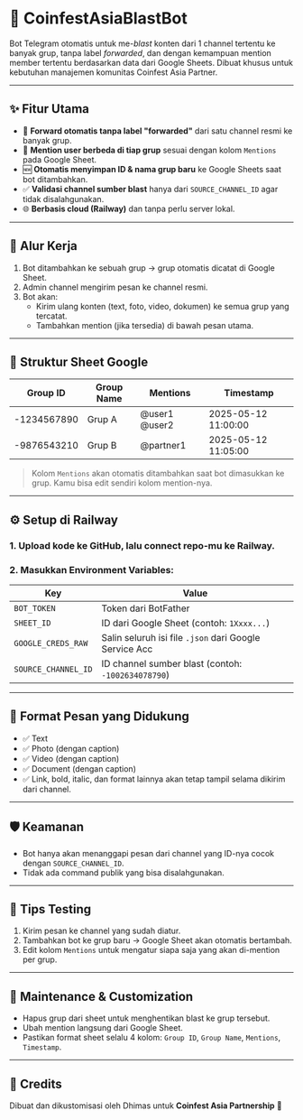 # 🚀 CoinfestAsiaBlastBot

Bot Telegram otomatis untuk me-*blast* konten dari 1 channel tertentu ke banyak grup, tanpa label *forwarded*, dan dengan kemampuan mention member tertentu berdasarkan data dari Google Sheets. Dibuat khusus untuk kebutuhan manajemen komunitas Coinfest Asia Partner.

---

## ✨ Fitur Utama

- 🔗 **Forward otomatis tanpa label "forwarded"** dari satu channel resmi ke banyak grup.
- 📣 **Mention user berbeda di tiap grup** sesuai dengan kolom `Mentions` pada Google Sheet.
- 🆕 **Otomatis menyimpan ID & nama grup baru** ke Google Sheets saat bot ditambahkan.
- ✅ **Validasi channel sumber blast** hanya dari `SOURCE_CHANNEL_ID` agar tidak disalahgunakan.
- 🌐 **Berbasis cloud (Railway)** dan tanpa perlu server lokal.

---

## 🧠 Alur Kerja

1. Bot ditambahkan ke sebuah grup → grup otomatis dicatat di Google Sheet.
2. Admin channel mengirim pesan ke channel resmi.
3. Bot akan:
   - Kirim ulang konten (text, foto, video, dokumen) ke semua grup yang tercatat.
   - Tambahkan mention (jika tersedia) di bawah pesan utama.

---

## 📁 Struktur Sheet Google

| Group ID     | Group Name     | Mentions             | Timestamp             |
|--------------|----------------|-----------------------|------------------------|
| -1234567890  | Grup A         | @user1 @user2         | 2025-05-12 11:00:00    |
| -9876543210  | Grup B         | @partner1             | 2025-05-12 11:05:00    |

> Kolom `Mentions` akan otomatis ditambahkan saat bot dimasukkan ke grup. Kamu bisa edit sendiri kolom mention-nya.

---

## ⚙️ Setup di Railway

### 1. Upload kode ke GitHub, lalu connect repo-mu ke Railway.

### 2. Masukkan Environment Variables:

| Key                | Value                                                  |
|--------------------|--------------------------------------------------------|
| `BOT_TOKEN`        | Token dari BotFather                                   |
| `SHEET_ID`         | ID dari Google Sheet (contoh: `1Xxxx...`)              |
| `GOOGLE_CREDS_RAW` | Salin seluruh isi file `.json` dari Google Service Acc |
| `SOURCE_CHANNEL_ID`| ID channel sumber blast (contoh: `-1002634078790`)     |

---

## 💬 Format Pesan yang Didukung

- ✅ Text
- ✅ Photo (dengan caption)
- ✅ Video (dengan caption)
- ✅ Document (dengan caption)
- ✅ Link, bold, italic, dan format lainnya akan tetap tampil selama dikirim dari channel.

---

## 🛡️ Keamanan

- Bot hanya akan menanggapi pesan dari channel yang ID-nya cocok dengan `SOURCE_CHANNEL_ID`.
- Tidak ada command publik yang bisa disalahgunakan.

---

## 🧪 Tips Testing

1. Kirim pesan ke channel yang sudah diatur.
2. Tambahkan bot ke grup baru → Google Sheet akan otomatis bertambah.
3. Edit kolom `Mentions` untuk mengatur siapa saja yang akan di-mention per grup.

---

## 🧹 Maintenance & Customization

- Hapus grup dari sheet untuk menghentikan blast ke grup tersebut.
- Ubah mention langsung dari Google Sheet.
- Pastikan format sheet selalu 4 kolom: `Group ID`, `Group Name`, `Mentions`, `Timestamp`.

---

## 🙌 Credits

Dibuat dan dikustomisasi oleh Dhimas untuk **Coinfest Asia Partnership** 🚀

